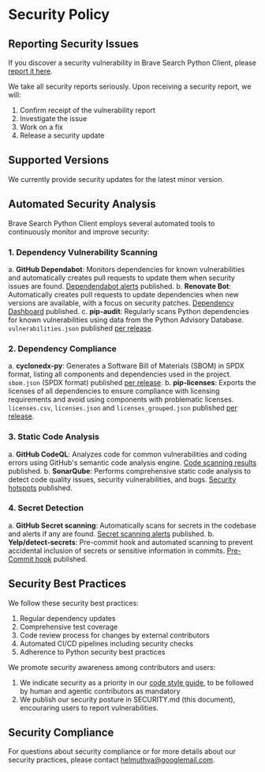 # Security Policy

## Reporting Security Issues

If you discover a security vulnerability in Brave Search Python Client, please [report it here](https://github.com/helmut-hoffer-von-ankershoffen/brave-search-python-client/security/advisories/new).

We take all security reports seriously. Upon receiving a security report, we will:
1. Confirm receipt of the vulnerability report
2. Investigate the issue
3. Work on a fix
4. Release a security update

## Supported Versions

We currently provide security updates for the latest minor version.

## Automated Security Analysis

Brave Search Python Client employs several automated tools to continuously monitor and improve security:

### 1. Dependency Vulnerability Scanning

a. **GitHub Dependabot**: Monitors dependencies for known vulnerabilities and automatically creates pull requests to update them when security issues are found. [Dependendabot alerts](https://github.com/helmut-hoffer-von-ankershoffen/brave-search-python-client/security/dependabot) published.
b. **Renovate Bot**: Automatically creates pull requests to update dependencies when new versions are available, with a focus on security patches. [Dependency Dashboard](https://github.com/helmut-hoffer-von-ankershoffen/brave-search-python-client/issues?q=is%3Aissue%20state%3Aopen%20Dependency%20Dashboard) published.
c. **pip-audit**: Regularly scans Python dependencies for known vulnerabilities using data from the Python Advisory Database. `vulnerabilities.json` published [per release](https://github.com/helmut-hoffer-von-ankershoffen/brave-search-python-client/releases).

### 2. Dependency Compliance

a. **cyclonedx-py**: Generates a Software Bill of Materials (SBOM) in SPDX format, listing all components and dependencies used in the project. `sbom.json` (SPDX format) published [per release](https://github.com/helmut-hoffer-von-ankershoffen/brave-search-python-client/releases).
b. **pip-licenses**: Exports the licenses of all dependencies to ensure compliance with licensing requirements and avoid using components with problematic licenses. `licenses.csv`, `licenses.json` and `licenses_grouped.json` published [per release](https://github.com/helmut-hoffer-von-ankershoffen/brave-search-python-client/releases).

### 3. Static Code Analysis

a. **GitHub CodeQL**: Analyzes code for common vulnerabilities and coding errors using GitHub's semantic code analysis engine. [Code scanning results](https://github.com/helmut-hoffer-von-ankershoffen/brave-search-python-client/security/code-scanning) published.
b. **SonarQube**: Performs comprehensive static code analysis to detect code quality issues, security vulnerabilities, and bugs. [Security hotspots](https://sonarcloud.io/project/security_hotspots?id=helmut-hoffer-von-ankershoffen_brave-search-python-client) published.

### 4. Secret Detection
a. **GitHub Secret scanning**: Automatically scans for secrets in the codebase and alerts if any are found. [Secret scanning alerts](https://github.com/helmut-hoffer-von-ankershoffen/brave-search-python-client/security/secret-scanning) published.
b. **Yelp/detect-secrets**: Pre-commit hook and automated scanning to prevent accidental inclusion of secrets or sensitive information in commits. [Pre-Commit hook](https://github.com/helmut-hoffer-von-ankershoffen/brave-search-python-client/blob/main/.pre-commit-config.yaml) published.

## Security Best Practices

We follow these security best practices:
1. Regular dependency updates
2. Comprehensive test coverage
3. Code review process for changes by external contributors
4. Automated CI/CD pipelines including security checks
5. Adherence to Python security best practices

We promote security awareness among contributors and users:
1. We indicate security as a priority in our
   [code style guide](CODE_STYLE.md), to be followed by human and agentic
   contributors as mandatory
2. We publish our security posture in SECURITY.md (this document), encouraring
   users to report vulnerabilities.

## Security Compliance

For questions about security compliance or for more details about our security practices, please contact helmuthva@googlemail.com.
